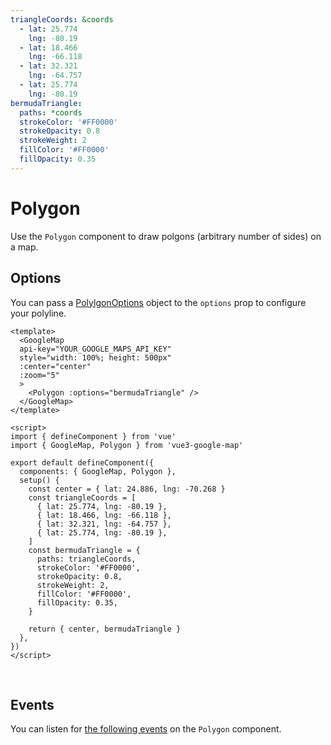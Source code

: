 ```yaml
---
triangleCoords: &coords
  - lat: 25.774
    lng: -80.19
  - lat: 18.466
    lng: -66.118
  - lat: 32.321
    lng: -64.757
  - lat: 25.774
    lng: -80.19
bermudaTriangle:
  paths: *coords
  strokeColor: '#FF0000'
  strokeOpacity: 0.8
  strokeWeight: 2
  fillColor: '#FF0000'
  fillOpacity: 0.35
---
```


# Polygon

Use the `Polygon` component to draw polgons (arbitrary number of sides) on a map.

## Options

You can pass a [PolylgonOptions](https://developers.google.com/maps/documentation/javascript/reference/polygon#PolygonOptions) object to the `options` prop to configure your polyline.

<!-- prettier-ignore -->
```vue
<template>
  <GoogleMap
  api-key="YOUR_GOOGLE_MAPS_API_KEY"
  style="width: 100%; height: 500px"
  :center="center"
  :zoom="5"
  >
    <Polygon :options="bermudaTriangle" />
  </GoogleMap>
</template>

<script>
import { defineComponent } from 'vue'
import { GoogleMap, Polygon } from 'vue3-google-map'

export default defineComponent({
  components: { GoogleMap, Polygon },
  setup() {
    const center = { lat: 24.886, lng: -70.268 }
    const triangleCoords = [
      { lat: 25.774, lng: -80.19 },
      { lat: 18.466, lng: -66.118 },
      { lat: 32.321, lng: -64.757 },
      { lat: 25.774, lng: -80.19 },
    ]
    const bermudaTriangle = {
      paths: triangleCoords,
      strokeColor: '#FF0000',
      strokeOpacity: 0.8,
      strokeWeight: 2,
      fillColor: '#FF0000',
      fillOpacity: 0.35,
    }

    return { center, bermudaTriangle }
  },
})
</script>
```

\
<GoogleMap style="width: 100%; height: 500px" :center="{ lat: 24.886, lng: -70.268 }" :zoom="5">
<Polygon :options="$page.frontmatter.bermudaTriangle" />
</GoogleMap>

## Events

You can listen for [the following events](https://developers.google.com/maps/documentation/javascript/reference/polygon#Polygon.click) on the `Polygon` component.
